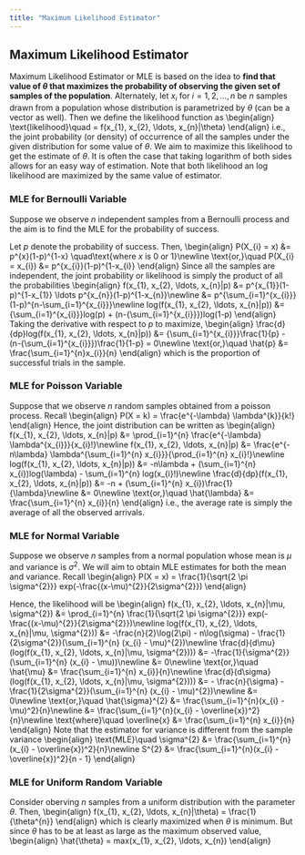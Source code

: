 ```yaml
---
title: "Maximum Likelihood Estimator"
---
```


## Maximum Likelihood Estimator

Maximum Likelihood Estimator or MLE is based on the idea to **find that value of $\theta$ that maximizes the probability of observing the given set of samples of the population**. Alternately, let $x_{i}$ for $i=1,2,\ldots,n$ be $n$ samples drawn from a population whose distribution is parametrized by $\theta$ (can be a vector as well). Then we define the likelihood function as
\begin{align}
        \text{likelihood}\quad = f(x_{1}, x_{2}, \ldots, x_{n}|\theta)
    \end{align}
i.e., the joint probability (or density) of occurrence of all the samples under the given distribution for some value of $\theta$. We aim to maximize this likelihood to get the estimate of $\theta$. It is often the case that taking logarithm of both sides allows for an easy way of estimation. Note that both likelihood an log likelihood are maximized by the same value of estimator.


### MLE for Bernoulli Variable

Suppose we observe $n$ independent samples from a Bernoulli process and the aim is to find the MLE for the probability of success.

Let $p$ denote the probability of success. Then,
\begin{align}
        P(X_{i} = x) &= p^{x}(1-p)^{1-x} \quad\text{where $x$ is $0$ or $1$}\newline
        \text{or,}\quad P(X_{i} = x_{i}) &= p^{x_{i}}(1-p)^{1-x_{i}}
    \end{align}
Since all the samples are independent, the joint probability or likelihood is simply the product of all the probabilities
\begin{align}
        f(x_{1}, x_{2}, \ldots, x_{n}|p) &= p^{x_{1}}(1-p)^{1-x_{1}} \ldots p^{x_{n}}(1-p)^{1-x_{n}}\newline
        &= p^{\sum_{i=1}^{x_{i}}} (1-p)^{n-\sum_{i=1}^{x_{i}}}\newline
        log(f(x_{1}, x_{2}, \ldots, x_{n}|p)) &= {\sum_{i=1}^{x_{i}}}log(p) + (n-{\sum_{i=1}^{x_{i}}})log(1-p)
    \end{align}
Taking the derivative with respect to $p$ to maximize,
\begin{align}
        \frac{d}{dp}log(f(x_{1}, x_{2}, \ldots, x_{n}|p)) &= {\sum_{i=1}^{x_{i}}}\frac{1}{p} - (n-{\sum_{i=1}^{x_{i}}})\frac{1}{1-p} = 0\newline
        \text{or,}\quad \hat{p} &= \frac{\sum_{i=1}^{n}x_{i}}{n}
    \end{align}
which is the proportion of successful trials in the sample.

### MLE for Poisson Variable

Suppose that we observe $n$ random samples obtained from a poisson process. Recall
\begin{align}
        P(X = k) = \frac{e^{-\lambda} \lambda^{k}}{k!}
    \end{align}
Hence, the joint distribution can be written as
\begin{align}
        f(x_{1}, x_{2}, \ldots, x_{n}|p) &= \prod_{i=1}^{n} \frac{e^{-\lambda} \lambda^{x_{i}}}{x_{i}!}\newline
        f(x_{1}, x_{2}, \ldots, x_{n}|p) &= \frac{e^{-n\lambda} \lambda^{\sum_{i=1}^{n} x_{i}}}{\prod_{i=1}^{n} x_{i}!}\newline
        log(f(x_{1}, x_{2}, \ldots, x_{n}|p)) &= -n\lambda + (\sum_{i=1}^{n} x_{i})log(\lambda) - \sum_{i=1}^{n} log(x_{i}!)\newline
        \frac{d}{dp}(f(x_{1}, x_{2}, \ldots, x_{n}|p)) &= -n + (\sum_{i=1}^{n} x_{i})\frac{1}{\lambda}\newline
        &= 0\newline
        \text{or,}\quad \hat{\lambda} &= \frac{\sum_{i=1}^{n} x_{i}}{n}
    \end{align}
i.e., the average rate is simply the average of all the observed arrivals.

### MLE for Normal Variable

Suppose we observe $n$ samples from a normal population whose mean is $\mu$ and variance is $\sigma^{2}$. We will aim to obtain MLE estimates for both the mean and variance. Recall
\begin{align}
         P(X = x) = \frac{1}{\sqrt{2 \pi \sigma^{2}}} exp(-\frac{(x-\mu)^{2}}{2\sigma^{2}})
    \end{align}

Hence, the likelihood will be
\begin{align}
        f(x_{1}, x_{2}, \ldots, x_{n}|\mu, \sigma^{2}) &= \prod_{i=1}^{n} \frac{1}{\sqrt{2 \pi \sigma^{2}}} exp(-\frac{(x-\mu)^{2}}{2\sigma^{2}})\newline
        log(f(x_{1}, x_{2}, \ldots, x_{n}|\mu, \sigma^{2})) &= -\frac{n}{2}\log(2\pi) - n\log(\sigma) - \frac{1}{2\sigma^{2}}(\sum_{i=1}^{n} (x_{i} - \mu)^{2})\newline
        \frac{d}{d\mu}(log(f(x_{1}, x_{2}, \ldots, x_{n}|\mu, \sigma^{2}))) &= -\frac{1}{\sigma^{2}}(\sum_{i=1}^{n} (x_{i} - \mu))\newline
        &= 0\newline
        \text{or,}\quad \hat{\mu} &= \frac{\sum_{i=1}^{n} x_{i}}{n}\newline
        \frac{d}{d\sigma}(log(f(x_{1}, x_{2}, \ldots, x_{n}|\mu, \sigma^{2}))) &= - \frac{n}{\sigma} - \frac{1}{2\sigma^{2}}(\sum_{i=1}^{n} (x_{i} - \mu)^{2})\newline
        &= 0\newline
        \text{or,}\quad \hat{\sigma}^{2} &= \frac{\sum_{i=1}^{n}(x_{i} - \mu)^2}{n}\newline
        &= \frac{\sum_{i=1}^{n}(x_{i} - \overline{x})^2}{n}\newline
        \text{where}\quad \overline{x} &= \frac{\sum_{i=1}^{n} x_{i}}{n}
    \end{align}
Note that the estimator for variance is different from the sample variance
\begin{align}
        \text{MLE}\quad \sigma^{2} &= \frac{\sum_{i=1}^{n}(x_{i} - \overline{x})^2}{n}\newline
        S^{2} &= \frac{\sum_{i=1}^{n}(x_{i} - \overline{x})^2}{n - 1}
    \end{align}

### MLE for Uniform Random Variable

Consider oberving $n$ samples from a uniform distribution with the parameter $\theta$. Then,
\begin{align}
        f(x_{1}, x_{2}, \ldots, x_{n}|\theta) = \frac{1}{\theta^{n}}
    \end{align}
which is clearly maximized when $\theta$ is minimum. But since $\theta$ has to be at least as large as the maximum observed value,
\begin{align}
        \hat{\theta} = max(x_{1}, x_{2}, \ldots, x_{n})
    \end{align}
